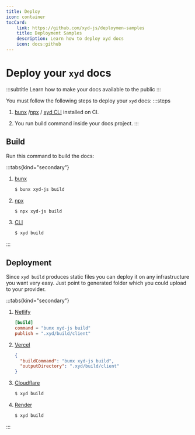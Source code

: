 ```yaml
---
title: Deploy
icon: container
tocCard: 
    link: https://github.com/xyd-js/deploymen-samples
    title: Deployment Samples
    description: Learn how to deploy xyd docs
    icon: docs:github
---
```


# Deploy your `xyd` docs
:::subtitle
Learn how to make your docs available to the public
:::

You must follow the following steps to deploy your `xyd` docs:
:::steps
1. [bunx](https://bun.sh/docs/cli/bunx) /[npx](https://docs.npmjs.com/cli/v8/commands/npx) / [xyd CLI](http://npmjs.com/package/xyd-js) installed on CI.

2. You run build command inside your docs project.
:::


## Build

Run this command to build the docs:

:::tabs{kind="secondary"}
1. [bunx](type=bunx)
    ```bash [descHead="Info" desc="This produces a static files availalbe at <code>.xyd/build/client</code> folder within your docs project. You can serve that locally using popular static web servers or just deploy it on production."]
    $ bunx xyd-js build
    ```

1. [npx](type=npx)
    ```bash [descHead="Info" desc="This produces a static files availalbe at <code>.xyd/build/client</code> folder within your docs project. You can serve that locally using popular static web servers or just deploy it on production."]
    $ npx xyd-js build
    ```

2. [CLI](type=xyd)
    ```bash [descHead="Info" desc="This produces a static files availalbe at <code>.xyd/build/client</code> folder within your docs project. You can serve that locally using popular static web servers or just deploy it on production."]
    $ xyd build
    ```
:::


## Deployment
Since `xyd build` produces static files you can deploy it on any infrastructure you want very easy.
Just point to generated folder which you could upload to your provider.

:::tabs{kind="secondary"}
1. [Netlify](platform=netlify)
    ```toml netlify.toml [descHead="Tip" desc="Check out [Netlify Deployment Sample](#)."]
    [build]
    command = "bunx xyd-js build"
    publish = ".xyd/build/client"
    ```

2. [Vercel](platform=vercel)
    ```json vercel.json [descHead="Tip" desc="Check out [Vercel Deployment Sample](#)."]
    {
      "buildCommand": "bunx xyd-js build",
      "outputDirectory": ".xyd/build/client"
    } 
    ```

3. [Cloudflare](platform=cloudflare)
    ```bash [descHead="Tip" desc="Check out [Cloudflare Deployment Sample](#)."]
    $ xyd build
    ```

4. [Render](platform=render)
    ```bash [descHead="Tip" desc="Check out [Render Deployment Sample](#)."]
    $ xyd build
    ```
:::